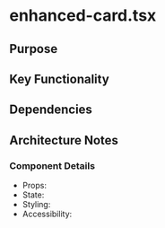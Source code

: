 # enhanced-card.tsx

## Purpose

## Key Functionality

## Dependencies

## Architecture Notes

### Component Details
- Props: 
- State: 
- Styling: 
- Accessibility: 
